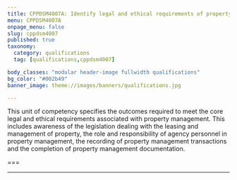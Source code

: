 ```yaml
---
title: CPPDSM4007A: Identify legal and ethical requirements of property management to complete work
menu: CPPDSM4007A
onpage_menu: false
slug: cppdsm4007
published: true
taxonomy:
  category: qualifications
  tag: [qualifications,cppdsm4007]

body_classes: "modular header-image fullwidth qualifications"
bg_color: "#002b49"
banner_image: theme://images/banners/qualifications.jpg

---
```


This unit of competency specifies the outcomes required to meet the core legal and ethical requirements associated with property management. This includes awareness of the legislation dealing with the leasing and management of property, the role and responsibility of agency personnel in property management, the recording of property management transactions and the completion of property management documentation.

===

---
